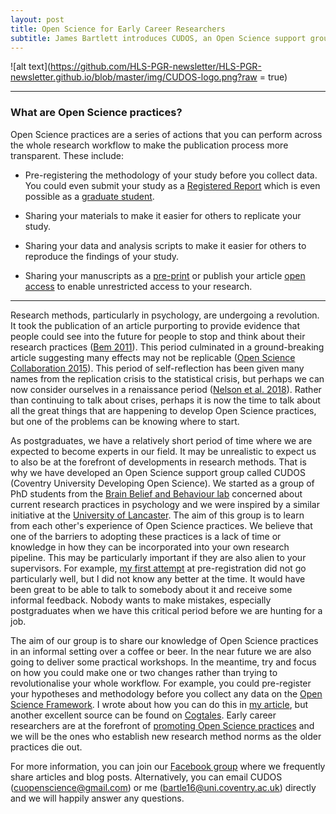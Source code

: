 ```yaml
---
layout: post
title: Open Science for Early Career Researchers
subtitle: James Bartlett introduces CUDOS, an Open Science support group. 
---
```


![alt text](https://github.com/HLS-PGR-newsletter/HLS-PGR-newsletter.github.io/blob/master/img/CUDOS-logo.png?raw = true)

___

### What are Open Science practices? 

Open Science practices are a series of actions that you can perform across the whole research workflow to make the publication process more transparent. These include:

- Pre-registering the methodology of your study before you collect data. You could even submit your study as a [Registered Report](https://cos.io/rr/) which is even possible as a [graduate student](http://blog.efpsa.org/2016/09/09/publishing-a-registered-report-as-a-postgraduate-researcher/). 

- Sharing your materials to make it easier for others to replicate your study. 

- Sharing your data and analysis scripts to make it easier for others to reproduce the findings of your study. 

- Sharing your manuscripts as a [pre-print](http://blog.psyarxiv.com/about-psyarxiv/) or publish your article [open access](http://libguides.coventry.ac.uk/rsp/openaccess) to enable unrestricted access to your research. 

___

Research methods, particularly in psychology, are undergoing a revolution. It took the publication of an article purporting to provide evidence that people could see into the future for people to stop and think about their research practices ([Bem 2011](https://www.ncbi.nlm.nih.gov/pubmed/21280961)). This period culminated in a ground-breaking article suggesting many effects may not be replicable ([Open Science Collaboration 2015](http://science.sciencemag.org/content/349/6251/aac4716)). This period of self-reflection has been given many names from the replication crisis to the statistical crisis, but perhaps we can now consider ourselves in a renaissance period ([Nelson et al. 2018](http://www.annualreviews.org/doi/abs/10.1146/annurev-psych-122216-011836)). Rather than continuing to talk about crises, perhaps it is now the time to talk about all the great things that are happening to develop Open Science practices, but one of the problems can be knowing where to start.

As postgraduates, we have a relatively short period of time where we are expected to become experts in our field. It may be unrealistic to expect us to also be at the forefront of developments in research methods. That is why we have developed an Open Science support group called CUDOS (Coventry University Developing Open Science). We started as a group of PhD students from the [Brain Belief and Behaviour lab](http://www.coventry.ac.uk/research/areas-of-research/advances-in-behavioural-science/brain-belief-and-behaviour-research/) concerned about current research practices in psychology and we were inspired by a similar initiative at the [University of Lancaster](http://www.lancaster.ac.uk/psychology/research/open-science/). The aim of this group is to learn from each other's experience of Open Science practices. We believe that one of the barriers to adopting these practices is a lack of time or knowledge in how they can be incorporated into your own research pipeline. This may be particularly important if they are also alien to your supervisors. For example, [my first attempt](https://bartlettje.github.io/BartlettJE.github.io/2017-03-29-effective-preregistration/) at pre-registration did not go particularly well, but I did not know any better at the time. It would have been great to be able to talk to somebody about it and receive some informal feedback. Nobody wants to make mistakes, especially postgraduates when we have this critical period before we are hunting for a job.  

The aim of our group is to share our knowledge of Open Science practices in an informal setting over a coffee or beer. In the near future we are also going to deliver some practical workshops. In the meantime, try and focus on how you could make one or two changes rather than trying to revolutionalise your whole workflow. For example, you could pre-register your hypotheses and methodology before you collect any data on the [Open Science Framework](https://osf.io/). I wrote about how you can do this in [my article](https://bartlettje.github.io/BartlettJE.github.io/2017-03-29-effective-preregistration/), but another excellent source can be found on [Cogtales](https://cogtales.wordpress.com/2016/04/01/preregistration-its-actually-a-really-good-idea/). Early career researchers are at the forefront of [promoting Open Science practices](https://www.ncbi.nlm.nih.gov/pmc/articles/PMC5688730/) and we will be the ones who establish new research method norms as the older practices die out.

For more information, you can join our [Facebook group](https://www.facebook.com/groups/165435830724121/) where we frequently share articles and blog posts. Alternatively, you can email CUDOS (cuopenscience@gmail.com) or me (bartle16@uni.coventry.ac.uk) directly and we will happily answer any questions. 
